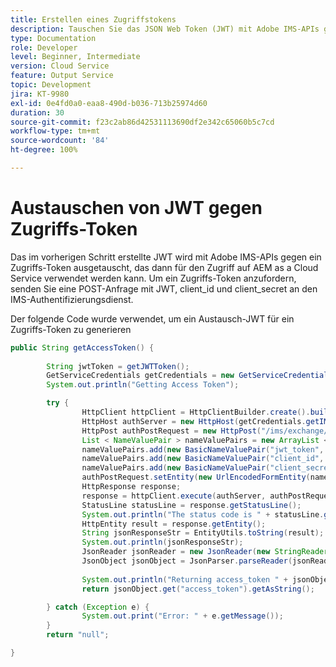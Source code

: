 ```yaml
---
title: Erstellen eines Zugriffstokens
description: Tauschen Sie das JSON Web Token (JWT) mit Adobe IMS-APIs gegen ein AEM-Zugriffs-Token aus.
type: Documentation
role: Developer
level: Beginner, Intermediate
version: Cloud Service
feature: Output Service
topic: Development
jira: KT-9980
exl-id: 0e4fd0a0-eaa8-490d-b036-713b25974d60
duration: 30
source-git-commit: f23c2ab86d42531113690df2e342c65060b5c7cd
workflow-type: tm+mt
source-wordcount: '84'
ht-degree: 100%

---
```


# Austauschen von JWT gegen Zugriffs-Token


Das im vorherigen Schritt erstellte JWT wird mit Adobe IMS-APIs gegen ein Zugriffs-Token ausgetauscht, das dann für den Zugriff auf AEM as a Cloud Service verwendet werden kann. Um ein Zugriffs-Token anzufordern, senden Sie eine POST-Anfrage mit JWT, client_id und client_secret an den IMS-Authentifizierungsdienst.

Der folgende Code wurde verwendet, um ein Austausch-JWT für ein Zugriffs-Token zu generieren

```java
public String getAccessToken() {
        
        String jwtToken = getJWTToken();
        GetServiceCredentials getCredentials = new GetServiceCredentials();
        System.out.println("Getting Access Token");

        try {
                HttpClient httpClient = HttpClientBuilder.create().build();
                HttpHost authServer = new HttpHost(getCredentials.getIMS_ENDPOINT(), 443, "https");
                HttpPost authPostRequest = new HttpPost("/ims/exchange/jwt");
                List < NameValuePair > nameValuePairs = new ArrayList < NameValuePair > ();
                nameValuePairs.add(new BasicNameValuePair("jwt_token", jwtToken));
                nameValuePairs.add(new BasicNameValuePair("client_id", getCredentials.getCLIENT_ID()));
                nameValuePairs.add(new BasicNameValuePair("client_secret", getCredentials.getCLIENT_SECRET()));
                authPostRequest.setEntity(new UrlEncodedFormEntity(nameValuePairs, Consts.UTF_8));
                HttpResponse response;
                response = httpClient.execute(authServer, authPostRequest);
                StatusLine statusLine = response.getStatusLine();
                System.out.println("The status code is " + statusLine.getStatusCode());
                HttpEntity result = response.getEntity();
                String jsonResponseStr = EntityUtils.toString(result);
                System.out.println(jsonResponseStr);
                JsonReader jsonReader = new JsonReader(new StringReader(jsonResponseStr));
                JsonObject jsonObject = JsonParser.parseReader(jsonReader).getAsJsonObject();
                
                System.out.println("Returning access_token " + jsonObject.get("access_token").getAsString());
                return jsonObject.get("access_token").getAsString();

        } catch (Exception e) {
                System.out.print("Error: " + e.getMessage());
        }
        return "null";

}
```
